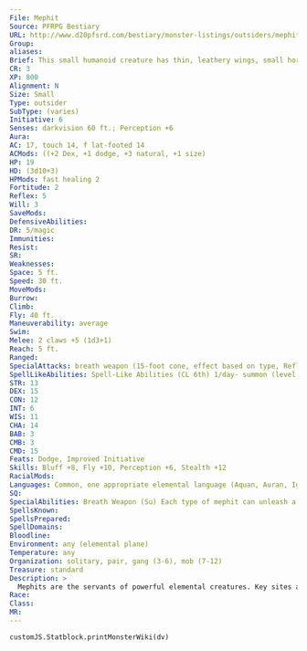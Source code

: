 ```yaml
---
File: Mephit
Source: PFRPG Bestiary
URL: http://www.d20pfsrd.com/bestiary/monster-listings/outsiders/mephit
Group: 
aliases: 
Brief: This small humanoid creature has thin, leathery wings, small horns, and a mischievous smile.
CR: 3
XP: 800
Alignment: N
Size: Small
Type: outsider
SubType: (varies)
Initiative: 6
Senses: darkvision 60 ft.; Perception +6
Aura: 
AC: 17, touch 14, f lat-footed 14
ACMods: ((+2 Dex, +1 dodge, +3 natural, +1 size)
HP: 19
HD: (3d10+3)
HPMods: fast healing 2
Fortitude: 2
Reflex: 5
Will: 3
SaveMods: 
DefensiveAbilities: 
DR: 5/magic
Immunities: 
Resist: 
SR: 
Weaknesses: 
Space: 5 ft.
Speed: 30 ft.
MoveMods: 
Burrow: 
Climb: 
Fly: 40 ft.
Maneuverability: average
Swim: 
Melee: 2 claws +5 (1d3+1)
Reach: 5 ft.
Ranged: 
SpecialAttacks: breath weapon (15-foot cone, effect based on type, Reflex DC 13 for half )
SpellLikeAbilities: Spell-Like Abilities (CL 6th) 1/day- summon (level 2, 1 mephit of the same type 25%), additional abilities based on mephit type
STR: 13
DEX: 15
CON: 12
INT: 6
WIS: 11
CHA: 14
BAB: 3
CMB: 3
CMD: 15
Feats: Dodge, Improved Initiative
Skills: Bluff +8, Fly +10, Perception +6, Stealth +12
RacialMods: 
Languages: Common, one appropriate elemental language (Aquan, Auran, Ignan, or Terran)
SQ: 
SpecialAbilities: Breath Weapon (Su) Each type of mephit can unleash a particular breath weapon every 4 rounds as a standard action. The DC is Constitution-based and includes a +1 racial bonus.
SpellsKnown: 
SpellsPrepared: 
SpellDomains: 
Bloodline: 
Environment: any (elemental plane)
Temperature: any
Organization: solitary, pair, gang (3-6), mob (7-12)
Treasure: standard
Description: >
  Mephits are the servants of powerful elemental creatures. Key sites and locations on the elemental planes are full of mephits scurrying about on important errands or duties. Each mephit is associated with one element that defines its spells and abilities. The mephit types are listed below. Air Mephit (Air) Air mephits are commonly found on the Plane of Air. These mephits are whimsical and prone to distraction. • Fast Healing: Works only in gusty and windy areas. • Speed: Fly 60 ft. (perfect) • Breath Weapon: A cone of sand and grit that deals 1d8 slashing damage. • Spell-Like Abilities: blur 1/hour, gust of wind 1/day. Dust Mephit (Air) Dust mephits are commonly found on the Plane of Air. These mephits are irritating and persistent. • Fast Healing: Works only in dusty environments. • Speed: Fly 50 ft. (perfect) • Breath Weapon: A cone of dust that deals 1d4 slashing damage. The dust also causes living creatures to be sickened for 3 rounds. A Reflex save halves the damage and negates the sickened effect. • Spell-Like Abilities: blur 1/hour, wind wall 1/day Earth Mephit (Earth) Earth mephits are commonly found on the Plane of Earth. These mephits are plodding and humorless. • Fast Healing: Works only while underground. • Breath Weapon: A cone of rocks that deals 1d8 bludgeoning damage. • Change Size: Once per day, an earth mephit can enlarge one size category, as enlarge person, except that it only works on the earth mephit. This power acts as a 2ndlevel spell. • Spell-Like Abilities: soften earth and stone 1/day Fire Mephit (Fire) Fire mephits are commonly found on the Plane of Fire. Fire mephits are vengeful and quick to anger. • Fast Healing: Works only while in contact with fire. • Immune: Fire • Weaknesses: Vulnerability to cold • Breath Weapon: A cone of flames that deals 1d8 fire damage. • Spell-Like Abilities: scorching ray 1/hour, heat metal 1/day (DC 14) Ice Mephit (Cold) Ice mephits are commonly found on the Plane of Air. These mephits are cruel and aloof. • Fast Healing: Works only in areas below freezing. • Immune: Cold • Weaknesses: Vulnerability to fire • Breath Weapon: A cone of ice that deals 1d4 cold damage. The cold also causes living creatures to be sickened for 3 rounds. A Reflex save halves the damage and negates the sickened effect. • Spell-Like Abilities: magic missile 1/hour, chill metal 1/day (DC 14) Magma Mephit (Fire) Magma mephits are commonly found on the Plane of Fire. These mephits are dim-witted brutes. • Fast Healing: Works only in contact with magma or lava. • Immune: Fire • Weaknesses: Vulnerability to cold • Breath Weapon: A cone of fire that deals 1d8 fire damage. • Magma Form (Su): Once per hour, a magma mephit can assume the form of a pool of lava, 3 feet in diameter and 6 inches deep. While in this form, its DR increases to 20/ magic and it cannot attack. It can move at a speed of 10 feet per round and can pass through small openings and cracks. Anything touching this pool takes 1d6 fire damage. A magma mephit may remain in this form for up to 10 minutes. • Spell-Like Abilities: pyrotechnics 1/day Ooze Mephit (Water) Ooze mephits are commonly found on the Plane of Water. These mephits are disgusting and slow to act. • Fast Healing: Works only in wet or muddy environments. • Speed: Swim 30 ft. • Breath Weapon: A cone of slime that deals 1d4 acid damage. The slime also causes living creatures to be sickened for 3 rounds. A Reflex save halves the damage and negates the sickened effect. • Spell-Like Abilities: acid arrow 1/hour, stinking cloud 1/day (DC 15) Salt Mephit (Earth) Salt mephits are commonly found on the Plane of Earth. These mephits are cruel and aloof. • Fast Healing: Works only in arid environments. • Breath Weapon: A cone of salt crystals that deals 1d4 slashing damage. The salt also causes living creatures to be sickened for 3 rounds. A Reflex save halves the damage and negates the sickened effect. • Dehydrate (Su): Once per day a salt mephit can draw the moisture from an area in a 20-foot radius centered on itself. Living creatures within range take 2d8 points of damage (Fortitude DC 14 half; caster level 6th). This effect is especially devastating to plant and aquatic creatures, which take a -2 penalty on their saving throws. This ability is the equivalent of a 2nd-level spell. • Spell-Like Abilities: glitterdust 1/hour. Steam Mephit (Fire) Steam mephits are commonly found on the Plane of Fire. These mephits are overconfident and brash. • Fast Healing: Works only in boiling water or steam. • Immune: Fire • Weaknesses: Vulnerability to cold • Breath weapon: A cone of steam that deals 1d4 fire damage. The scalding water also causes living creatures to be sickened for 3 rounds. A Reflex save halves the damage and negates the sickened effect. • Boiling Rain (Su): Once per day a steam mephit can create a rainstorm of boiling water in a 20-foot-square area. Living creatures within the area take 2d6 points of fire damage (Fortitude DC 14 half; caster level 6th). This ability is the equivalent of a 2nd-level spell. • Spell-Like Abilities: blur 1/hour Water Mephit (Water) Water mephits are commonly found on the Plane of Water. These mephits are constant jokesters. • Fast Healing: Works only while the mephit is underwater. • Speed: Swim 30 ft. • Breath Weapon: A cone of acid that deals 1d8 acid damage. • Spell-Like Abilities: acid arrow 1/hour, stinking cloud 1/day (DC 15)
Race: 
Class: 
MR: 
---
```

```dataviewjs
customJS.Statblock.printMonsterWiki(dv)
```
